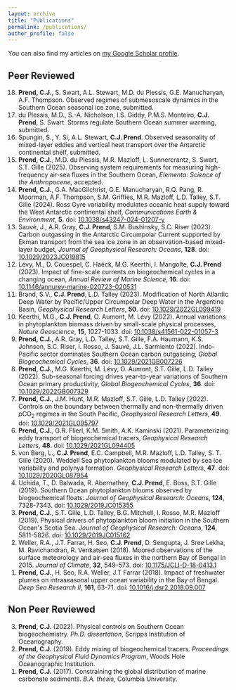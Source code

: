 ```yaml
---
layout: archive
title: "Publications"
permalink: /publications/
author_profile: false
---
```


You can also find my articles on <u><a href="https://scholar.google.com/citations?user=uyiGX5kAAAAJ&hl=en">my Google Scholar profile</a></u>.

## Peer Reviewed
<ol reversed>
  <li><b>Prend, C.J.</b>, S. Swart, A.L. Stewart, M.D. du Plessis, G.E. Manucharyan, A.F. Thompson. Observed regimes of submesoscale dynamics in the Southern Ocean seasonal ice zone, submitted.</li>
  <li>du Plessis, M.D., S.-A. Nicholson, I.S. Giddy, P.M.S. Monteiro, <b>C.J. Prend</b>, S. Swart. Storms regulate Southern Ocean summer warming, submitted.</li>
  <li>Spungin, S., Y. Si, A.L. Stewart, <b>C.J. Prend</b>. Observed seasonality of mixed-layer eddies and vertical heat transport over the Antarctic continental shelf, submitted.</li>
  <li><b>Prend, C.J.</b>, M.D. du Plessis, M.R. Mazloff, L. Sunnercrantz, S. Swart, S.T. Gille (2025). Observing system requirements for measuring high-frequency air-sea fluxes in the Southern Ocean, <em>Elementa: Science of the Anthropocene</em>, accepted.</li>
  <li><b>Prend, C.J.</b>, G.A. MacGilchrist, G.E. Manucharyan, R.Q. Pang, R. Moorman, A.F. Thompson, S.M. Griffies, M.R. Mazloff, L.D. Talley, S.T. Gille (2024). Ross Gyre variability modulates oceanic heat supply toward the West Antarctic continental shelf, <em>Communications Earth & Environment</em>, <b>5</b>. doi: <a href="https://www.nature.com/articles/s43247-024-01207-y">10.1038/s43247-024-01207-y</a></li>
  <li>Sauvé, J., A.R. Gray, <b>C.J. Prend</b>, S.M. Bushinsky, S.C. Riser (2023). Carbon outgassing in the Antarctic Circumpolar Current supported by Ekman transport from the sea ice zone in an observation-based mixed-layer budget, <em>Journal of Geophysical Research: Oceans</em>, <b>128</b>. doi: <a href="https://agupubs.onlinelibrary.wiley.com/doi/10.1029/2023JC019815">10.1029/2023JC019815</a></li>
  <li>Lévy, M., D. Couespel, C. Haëck, M.G. Keerthi, I. Mangolte, <b>C.J. Prend</b> (2023). Impact of fine-scale currents on biogeochemical cycles in a changing ocean, <em>Annual Review of Marine Science</em>, <b>16</b>.  doi: <a href="https://www.annualreviews.org/doi/abs/10.1146/annurev-marine-020723-020531">10.1146/annurev-marine-020723-020531</a></li>
  <li>Brand, S.V., <b>C.J. Prend</b>, L.D. Talley (2023). Modification of North Atlantic Deep Water by Pacific/Upper Circumpolar Deep Water in the Argentine Basin, <em>Geophysical Research Letters</em>, <b>50</b>. doi: <a href="https://agupubs.onlinelibrary.wiley.com/doi/abs/10.1029/2022GL099419">10.1029/2022GL099419</a></li>
  <li>Keerthi, M.G., <b>C.J. Prend</b>, O. Aumont, M. Lévy (2022). Annual variations in phytoplankton biomass driven by small-scale physical processes, <em>Nature Geoscience</em>, <b>15</b>, 1027-1033. doi: <a href="https://www.nature.com/articles/s41561-022-01057-3">10.1038/s41561-022-01057-3</a></li>
  <li><b>Prend, C.J.</b>, A.R. Gray, L.D. Talley, S.T. Gille, F.A. Haumann, K.S. Johnson, S.C. Riser, I. Rosso, J. Sauvé, J.L. Sarmiento (2022). Indo-Pacific sector dominates Southern Ocean carbon outgassing, <em>Global Biogeochemical Cycles</em>, <b>36</b>. doi: <a href="https://agupubs.onlinelibrary.wiley.com/doi/10.1029/2021GB007226">10.1029/2021GB007226</a></li>
  <li><b>Prend, C.J.</b>, M.G. Keerthi, M. Lévy, O. Aumont, S.T. Gille, L.D. Talley (2022). Sub-seasonal forcing drives year-to-year variations of Southern Ocean primary productivity, <em>Global Biogeochemical Cycles</em>, <b>36</b>. doi: <a href="https://agupubs.onlinelibrary.wiley.com/doi/10.1029/2022GB007329">10.1029/2022GB007329</a></li>
  <li><b>Prend, C.J.</b>, J.M. Hunt, M.R. Mazloff, S.T. Gille, L.D. Talley (2022). Controls on the boundary between thermally and non-thermally driven <em>p</em>CO<sub>2</sub> regimes in the South Pacific, <em>Geophysical Research Letters</em>, <b>49</b>. doi: <a href="https://agupubs.onlinelibrary.wiley.com/doi/10.1029/2021GL095797">10.1029/2021GL095797</a></li>
  <li><b>Prend, C.J.</b>, G.R. Flierl, K.M. Smith, A.K. Kaminski (2021). Parameterizing eddy transport of biogeochemical tracers, <em>Geophysical Research Letters</em>, <b>48</b>. doi: <a href="https://agupubs.onlinelibrary.wiley.com/doi/10.1029/2021GL094405">10.1029/2021GL094405</a></li>
  <li>von Berg, L., <b>C.J. Prend</b>, E.C. Campbell, M.R. Mazloff, L.D. Talley, S. T. Gille (2020). Weddell Sea phytoplankton blooms modulated by sea ice variability and polynya formation. <em>Geophysical Research Letters</em>, <b>47</b>. doi: <a href="https://agupubs.onlinelibrary.wiley.com/doi/abs/10.1029/2020GL087954">10.1029/2020GL087954</a></li>
  <li>Uchida, T., D. Balwada, R. Abernathey, <b>C.J. Prend</b>, E. Boss, S.T. Gille (2019). Southern Ocean phytoplankton blooms observed by biogeochemical floats. <em>Journal of Geophysical Research: Oceans</em>, <b>124</b>, 7328-7343. doi: <a href="https://agupubs.onlinelibrary.wiley.com/doi/full/10.1029/2019JC015355">10.1029/2019JC015355</a></li>
  <li><b>Prend, C.J.</b>, S.T. Gille, L.D. Talley, B.G. Mitchell, I. Rosso, M.R. Mazloff (2019). Physical drivers of phytoplankton bloom initiation in the Southern Ocean's Scotia Sea. <em>Journal of Geophysical Research: Oceans</em>, <b>124</b>, 5811-5826. doi: <a href="https://agupubs.onlinelibrary.wiley.com/doi/full/10.1029/2019JC015162">10.1029/2019JC015162</a></li>
  <li>Weller, R.A., J.T. Farrar, H. Seo, <b>C.J. Prend</b>, D. Sengupta, J. Sree Lekha, M. Ravichandran, R. Venkatsen (2018). Moored observations of the surface meteorology and air-sea fluxes in the northern Bay of Bengal in 2015. <em>Journal of Climate</em>, <b>32</b>, 549-573. doi: <a href="https://journals.ametsoc.org/doi/abs/10.1175/JCLI-D-18-0413.1">10.1175/JCLI-D-18-0413.1</a></li>
  <li><b>Prend, C.J.</b>, H. Seo, R.A. Weller, J.T Farrar (2018). Impact of freshwater plumes on intraseasonal upper ocean variability in the Bay of Bengal. <em>Deep Sea Research II</em>, <b>161</b>, 63-71. doi: <a href="https://www.sciencedirect.com/science/article/pii/S0967064517304010?via%3Dihub">10.1016/j.dsr2.2018.09.007</a></li>
</ol>

## Non Peer Reviewed
<ol reversed>
  <li><b>Prend, C.J.</b> (2022). Physical controls on Southern Ocean biogeochemistry. <em>Ph.D. dissertation</em>, Scripps Institution of Oceanography.</li>
  <li><b>Prend, C.J.</b> (2019). Eddy mixing of biogeochemical tracers. <em>Proceedings of the Geophysical Fluid Dynamics Program</em>, Woods Hole Oceanographic Institution.</li>
  <li><b>Prend, C.J.</b> (2017). Constraining the global distribution of marine carbonate sediments. <em>B.A. thesis</em>, Columbia University.</li>
</ol>
